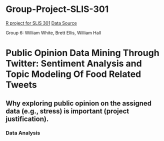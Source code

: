 # Group-Project-SLIS-301
[R project for SLIS 301](../SLIS301projectGroup6.R)
[Data Source](../Tweets-food.txt)

Group 6:
William White,
Brett Ellis,
William Hall


# Public Opinion Data Mining Through Twitter: Sentiment Analysis and Topic Modeling Of Food Related Tweets


## Why exploring public opinion on the assigned data (e.g., stress) is important (project justification).



### Data Analysis
